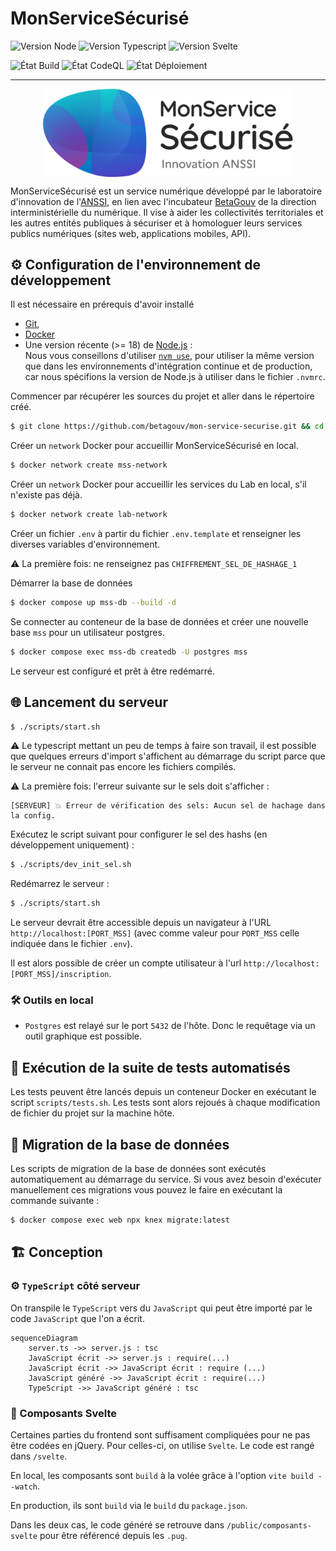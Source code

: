 # MonServiceSécurisé

![Version Node](https://img.shields.io/badge/dynamic/json?url=https%3A%2F%2Fraw.githubusercontent.com%2Fbetagouv%2Fmon-service-securise%2Frefs%2Fheads%2Fmaster%2Fpackage.json&query=%24.engines.node&label=Node&logo=nodedotjs&color=%23689f63)
![Version Typescript](https://img.shields.io/badge/dynamic/json?url=https%3A%2F%2Fraw.githubusercontent.com%2Fbetagouv%2Fmon-service-securise%2Frefs%2Fheads%2Fmaster%2Fpackage.json&query=%24.devDependencies.typescript&logo=typescript&label=Typescript&color=%232d79c7)
![Version Svelte](https://img.shields.io/badge/dynamic/json?url=https%3A%2F%2Fraw.githubusercontent.com%2Fbetagouv%2Fmon-service-securise%2Frefs%2Fheads%2Fmaster%2Fpackage.json&query=%24.devDependencies.svelte&logo=svelte&label=Svelte&color=%23ff3e00)

![État Build](https://img.shields.io/github/actions/workflow/status/betagouv/mon-service-securise/node.js.yml?label=Int%C3%A9gration%20%20continue&logo=github)
![État CodeQL](https://img.shields.io/github/actions/workflow/status/betagouv/mon-service-securise/codeql-analysis.yml?label=CodeQL&logo=github)
![État Déploiement](https://img.shields.io/github/actions/workflow/status/betagouv/mon-service-securise/deploiement.yml?label=D%C3%A9ploiement&logo=github)

---

<div style="display: flex; align-items: center; justify-content: center;">
    <img src="https://raw.githubusercontent.com/betagouv/mon-service-securise/refs/heads/master/public/assets/images/logo_mss.svg" width="400"/>
</div>

MonServiceSécurisé est un service numérique développé par le laboratoire
d'innovation de l'[ANSSI](https://www.cyber.gouv.fr/), en lien avec l'incubateur
[BetaGouv](https://beta.gouv.fr/) de la direction interministérielle du
numérique. Il vise à aider les collectivités territoriales et les autres
entités publiques à sécuriser et à homologuer leurs services publics numériques
(sites web, applications mobiles, API).

## ⚙️ Configuration de l'environnement de développement

Il est nécessaire en prérequis d'avoir installé

- [Git](https://git-scm.com/),
- [Docker](https://www.docker.com/)
- Une version récente (>= 18) de [Node.js](https://nodejs.org/en/) :\
  Nous vous conseillons d'utiliser [`nvm use`](https://github.com/nvm-sh/nvm), pour utiliser la même version que dans les environnements d'intégration continue et de production, car nous spécifions la version de Node.js à utiliser dans le fichier `.nvmrc`.

Commencer par récupérer les sources du projet et aller dans le répertoire créé.

```sh
$ git clone https://github.com/betagouv/mon-service-securise.git && cd mon-service-securise
```

Créer un `network` Docker pour accueillir MonServiceSécurisé en local.

```sh
$ docker network create mss-network
```

Créer un `network` Docker pour accueillir les services du Lab en local, s'il n'existe pas déjà.

```sh
$ docker network create lab-network
```

Créer un fichier `.env` à partir du fichier `.env.template` et renseigner les diverses variables d'environnement.

⚠ La première fois: ne renseignez pas `CHIFFREMENT_SEL_DE_HASHAGE_1`

Démarrer la base de données

```sh
$ docker compose up mss-db --build -d
```

Se connecter au conteneur de la base de données et créer une nouvelle base `mss` pour un utilisateur postgres.

```sh
$ docker compose exec mss-db createdb -U postgres mss
```

Le serveur est configuré et prêt à être redémarré.

## 🌐 Lancement du serveur

```sh
$ ./scripts/start.sh
```

⚠ Le typescript mettant un peu de temps à faire son travail, il est possible que quelques erreurs d'import s'affichent au démarrage du script parce que le serveur ne connait pas encore les fichiers compilés.

⚠ La première fois: l'erreur suivante sur le sels doit s'afficher :

```
[SERVEUR] 💥 Erreur de vérification des sels: Aucun sel de hachage dans la config.
```

Exécutez le script suivant pour configurer le sel des hashs (en développement uniquement) :

```sh
$ ./scripts/dev_init_sel.sh
```

Redémarrez le serveur :

```sh
$ ./scripts/start.sh
```

Le serveur devrait être accessible depuis un navigateur à l'URL
`http://localhost:[PORT_MSS]` (avec comme valeur pour `PORT_MSS` celle indiquée
dans le fichier `.env`).

Il est alors possible de créer un compte utilisateur à l'url `http://localhost:[PORT_MSS]/inscription`.

### 🛠️ Outils en local

- `Postgres` est relayé sur le port `5432` de l'hôte. Donc le requêtage via un outil graphique est possible.

## 🧪 Exécution de la suite de tests automatisés

Les tests peuvent être lancés depuis un conteneur Docker en exécutant le script
`scripts/tests.sh`. Les tests sont alors rejoués à chaque modification de
fichier du projet sur la machine hôte.

## 🎯 Migration de la base de données

Les scripts de migration de la base de données sont exécutés automatiquement au démarrage du service.
Si vous avez besoin d'exécuter manuellement ces migrations vous pouvez le faire en exécutant la commande suivante :

```sh
$ docker compose exec web npx knex migrate:latest
```

## 🏗️ Conception

### ⚙️ `TypeScript` côté serveur

On transpile le `TypeScript` vers du `JavaScript` qui peut être importé par le code `JavaScript` que l'on a écrit.

```mermaid
sequenceDiagram
    server.ts ->> server.js : tsc
    JavaScript écrit ->> server.js : require(...)
    JavaScript écrit ->> JavaScript écrit : require (...)
    JavaScript généré ->> JavaScript écrit : require(...)
    TypeScript ->> JavaScript généré : tsc
```

### 🧩 Composants Svelte

Certaines parties du frontend sont suffisament compliquées pour ne pas être codées en jQuery.
Pour celles-ci, on utilise `Svelte`. Le code est rangé dans `/svelte`.

En local, les composants sont `build` à la volée grâce à l'option `vite build --watch`.

En production, ils sont `build` via le `build` du `package.json`.

Dans les deux cas, le code généré se retrouve dans `/public/composants-svelte` pour être référencé depuis les `.pug`.
